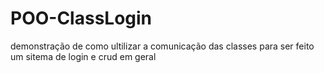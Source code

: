 # POO-ClassLogin
 demonstração de como ultilizar a comunicação das classes para ser feito um sitema de login e crud em geral
